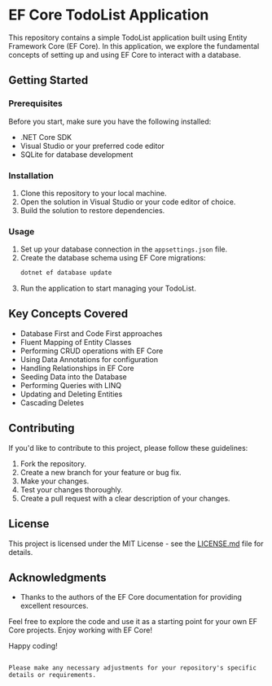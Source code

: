 # EF Core TodoList Application

This repository contains a simple TodoList application built using Entity Framework Core (EF Core). In this application, we explore the fundamental concepts of setting up and using EF Core to interact with a database.

## Getting Started

### Prerequisites

Before you start, make sure you have the following installed:
- .NET Core SDK
- Visual Studio or your preferred code editor
- SQLite for database development

### Installation

1. Clone this repository to your local machine.
2. Open the solution in Visual Studio or your code editor of choice.
3. Build the solution to restore dependencies.

### Usage

1. Set up your database connection in the `appsettings.json` file.
2. Create the database schema using EF Core migrations:
   ```bash
   dotnet ef database update
   ```
3. Run the application to start managing your TodoList.

## Key Concepts Covered

- Database First and Code First approaches
- Fluent Mapping of Entity Classes
- Performing CRUD operations with EF Core
- Using Data Annotations for configuration
- Handling Relationships in EF Core
- Seeding Data into the Database
- Performing Queries with LINQ
- Updating and Deleting Entities
- Cascading Deletes

## Contributing

If you'd like to contribute to this project, please follow these guidelines:

1. Fork the repository.
2. Create a new branch for your feature or bug fix.
3. Make your changes.
4. Test your changes thoroughly.
5. Create a pull request with a clear description of your changes.

## License

This project is licensed under the MIT License - see the [LICENSE.md](LICENSE.md) file for details.

## Acknowledgments

- Thanks to the authors of the EF Core documentation for providing excellent resources.

Feel free to explore the code and use it as a starting point for your own EF Core projects. Enjoy working with EF Core!

Happy coding!
```

Please make any necessary adjustments for your repository's specific details or requirements.
